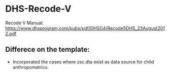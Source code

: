 # DHS-Recode-V
Recode V Manual:
https://www.dhsprogram.com/pubs/pdf/DHSG4/Recode5DHS_23August2012.pdf

## Differece on the template:
+ Incorporated the cases where zsc.dta exist as data source for child anthropometrics. 
